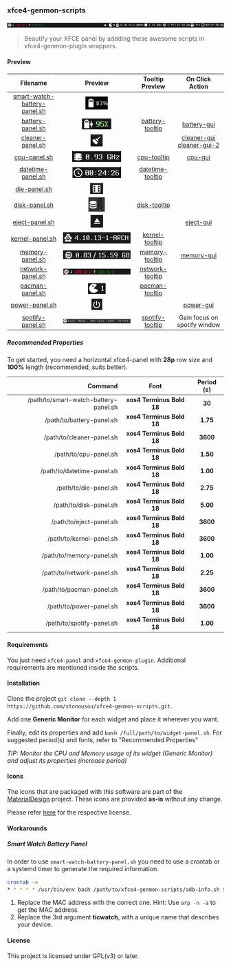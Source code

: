 ### xfce4-genmon-scripts

![preview-panel]

> Beautify your XFCE panel by addding these awesome scripts in xfce4-genmon-plugin wrappers.

#### Preview

| Filename                         | Preview      | Tooltip Preview    | On Click Action               |
|:--------------------------------:|:------------:|:------------------:|:-----------------------------:|
| [smart-watch-battery-panel.sh]   | ![swbattery] |                    |                               |
| [battery-panel.sh]               | ![battery]   | [battery-tooltip]  | [battery-gui]                 |
| [cleaner-panel.sh]               | ![cleaner]   |                    | [cleaner-gui] [cleaner-gui-2] |
| [cpu-panel.sh]                   | ![cpu]       | [cpu-tooltip]      | [cpu-gui]                     |
| [datetime-panel.sh]              | ![datetime]  | [datetime-tooltip] |                               |
| [die-panel.sh]                   | ![die]       |                    |                               |
| [disk-panel.sh]                  | ![disk]      | [disk-tooltip]     |                               |
| [eject-panel.sh]                 | ![eject]     |                    | [eject-gui]                   |
| [kernel-panel.sh]                | ![kernel]    | [kernel-tooltip]   |                               |
| [memory-panel.sh]                | ![memory]    | [memory-tooltip]   | [memory-gui]                  |
| [network-panel.sh]               | ![network]   | [network-tooltip]  |                               |
| [pacman-panel.sh]                | ![pacman]    | [pacman-tooltip]   |                               |
| [power-panel.sh]                 | ![power]     |                    | [power-gui]                   |
| [spotify-panel.sh]               | ![spotify]   | [spotify-tooltip]  | Gain focus on spotify window  |

##### Recommended Properties

To get started, you need a horizontal xfce4-panel with **28p** row size and **100%** length (recommended, suits better).

| Command                                | Font                      | Period (s) |
|---------------------------------------:|:-------------------------:|:----------:|
| /path/to/smart-watch-battery-panel.sh  | **xos4 Terminus Bold 18** |  **30**    |
| /path/to/battery-panel.sh              | **xos4 Terminus Bold 18** |  **1.75**  |
| /path/to/cleaner-panel.sh              | **xos4 Terminus Bold 18** |  **3600**  |
| /path/to/cpu-panel.sh                  | **xos4 Terminus Bold 18** |  **1.50**  |
| /path/to/datetime-panel.sh             | **xos4 Terminus Bold 18** |  **1.00**  |
| /path/to/die-panel.sh                  | **xos4 Terminus Bold 18** |  **2.75**  |
| /path/to/disk-panel.sh                 | **xos4 Terminus Bold 18** |  **5.00**  |
| /path/to/eject-panel.sh                | **xos4 Terminus Bold 18** |  **3600**  |
| /path/to/kernel-panel.sh               | **xos4 Terminus Bold 18** |  **3600**  |
| /path/to/memory-panel.sh               | **xos4 Terminus Bold 18** |  **1.00**  |
| /path/to/network-panel.sh              | **xos4 Terminus Bold 18** |  **2.25**  |
| /path/to/pacman-panel.sh               | **xos4 Terminus Bold 18** |  **3600**  |
| /path/to/power-panel.sh                | **xos4 Terminus Bold 18** |  **3600**  |
| /path/to/spotify-panel.sh              | **xos4 Terminus Bold 18** |  **1.00**  |

#### Requirements

You just need `xfce4-panel` and `xfce4-genmon-plugin`. Additional requirements are mentioned inside the scripts.

#### Installation

Clone the project `git clone --depth 1 https://github.com/xtonousou/xfce4-genmon-scripts.git`.

Add one **Generic Monitor** for each widget and place it wherever you want.

Finally, edit its properties and add `bash /full/path/to/widget-panel.sh`. For suggested period(s) and fonts, refer to "Recommended Properties"

*TIP: Monitor the CPU and Memory usage of its widget (Generic Monitor) and adjust its properties (increase period)*

#### Icons

The icons that are packaged with this software are part of the [MaterialDesign](https://github.com/templarian/MaterialDesign) project.
These icons are provided **as-is** without any change.

Please refer [here](https://github.com/Templarian/MaterialDesign/blob/master/LICENSE) for the respective license.

#### Workarounds

##### Smart Watch Battery Panel

In order to use `smart-watch-battery-panel.sh` you need to use a crontab or a systemd timer to generate the required information.

```bash
crontab -e
* * * * * /usr/bin/env bash /path/to/xfce4-genmon-scripts/adb-info.sh $(arp -e -n | awk "/98:28:a6:dd:00:8c/{print \$1}") battery ticwatch
```

1. Replace the MAC address with the correct one. Hint: Use `arp -n -a` to get the MAC address.
2. Replace the 3rd argument **ticwatch**, with a unique name that describes your device.

#### License

This project is licensed under GPL(v3) or later.

<!--- Script Paths -->
[smart-watch-battery-panel.sh]: smart-watch-battery-panel.sh
[battery-panel.sh]: battery-panel.sh
[cleaner-panel.sh]: cleaner-panel.sh
[cpu-panel.sh]: cpu-panel.sh
[datetime-panel.sh]: datetime-panel.sh
[die-panel.sh]: die-panel.sh
[disk-panel.sh]: disk-panel.sh
[eject-panel.sh]: eject-panel.sh
[kernel-panel.sh]: kernel-panel.sh
[memory-panel.sh]: memory-panel.sh
[network-panel.sh]: network-panel.sh
[pacman-panel.sh]: pacman-panel.sh
[power-panel.sh]: power-panel.sh
[spotify-panel.sh]: spotify-panel.sh

<!--- Pics -->
[preview-panel]: previews/preview-panel.png "xfce4-panel"
[swbattery]: previews/smart-watch-battery-panel/swbattery.png "smart watch battery"
[battery]: previews/battery-panel/battery.gif "battery"
[battery-tooltip]: previews/battery-panel/battery-tooltip.gif "battery-tooltip"
[battery-gui]: previews/battery-panel/battery-gui.png "battery-gui"
[cleaner]: previews/cleaner-panel/cleaner.png "cleaner"
[cleaner-gui]: previews/cleaner-panel/cleaner-gui.png "cleaner-gui"
[cleaner-gui-2]: previews/cleaner-panel/cleaner-gui-2.png "cleaner-gui-2"
[cpu]: previews/cpu-panel/cpu.gif "cpu"
[cpu-tooltip]: previews/cpu-panel/cpu-tooltip.gif "cpu-tooltip"
[cpu-gui]: previews/cpu-panel/cpu-gui.png "cpu-gui"
[datetime]: previews/datetime-panel/datetime.gif "datetime"
[datetime-tooltip]: previews/datetime-panel/datetime-tooltip.png "datetime-tooltip"
[die]: previews/die-panel/die.gif "die"
[disk]: previews/disk-panel/disk.png "disk"
[disk-tooltip]: previews/disk-panel/disk-tooltip.png "disk-tooltip"
[eject]: previews/eject-panel/eject.png "eject"
[eject-gui]: previews/eject-panel/eject-gui.png "eject-gui"
[kernel]: previews/kernel-panel/kernel.png "kernel"
[kernel-tooltip]: previews/kernel-panel/kernel-tooltip.png "kernel-tooltip"
[memory]: previews/memory-panel/memory.gif "memory"
[memory-tooltip]: previews/memory-panel/memory-tooltip.gif "memory-tooltip"
[memory-gui]: previews/memory-panel/memory-gui.png "memory-gui"
[network]: previews/network-panel/network.gif "network"
[network-tooltip]: previews/network-panel/network-tooltip.png "network-tooltip"
[pacman]: previews/pacman-panel/pacman.png "pacman"
[pacman-tooltip]: previews/pacman-panel/pacman-tooltip.png "pacman-tooltip"
[power]: previews/power-panel/power.png "power"
[power-gui]: previews/power-panel/power-gui.png "power-gui"
[spotify]: previews/spotify-panel/spotify.gif "spotify"
[spotify-tooltip]: previews/spotify-panel/spotify-tooltip.png "spotify-tooltip"

